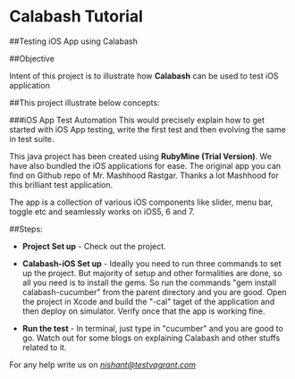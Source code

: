 Calabash Tutorial
==========
##Testing iOS App using Calabash

##Objective

Intent of this project is to illustrate how **Calabash** can be used to test iOS application

##This project illustrate below concepts:

###iOS App Test Automation
This would precisely explain how to get started with iOS App testing, write the first test and then evolving the same in test suite.

This java project has been created using **RubyMine (Trial Version)**. We have also bundled the iOS applications for ease. The original app you can find on Github repo of Mr. Mashhood Rastgar. Thanks a lot Mashhood for this brilliant test application.

The app is a collection of various iOS components like slider, menu bar, toggle etc and seamlessly works on iOS5, 6 and 7.

##Steps:

- **Project Set up** - Check out the project.

- **Calabash-iOS Set up** - Ideally you need to run three commands to set up the project. But majority of setup and other formalities are done, so all you need is to install the gems. So run the commands "gem install calabash-cucumber" from the parent directory and you are good. Open the project in Xcode and build the "-cal" taget of the application and then deploy on simulator. Verify once that the app is working fine.

- **Run the test** - In terminal, just type in "cucumber" and you are good to go. Watch out for some blogs on explaining Calabash and other stuffs related to it.

For any help write us on *nishant@testvagrant.com*
